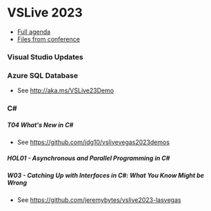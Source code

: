 # VSLive 2023

- <a href="https://vslive.com/events/las-vegas-2023/sessions/session-list.aspx" target="_blank">Full agenda</a>
- <a href="https://github.com/vslive2023/vslive2023.github.io/tree/main/vslive" target="_blank">Files from conference</a>

### Visual Studio Updates

### Azure SQL Database
- See http://aka.ms/VSLive23Demo

### C# 
##### T04 What's New in C#
- See https://github.com/idg10/vslivevegas2023demos

##### HOL01 - Asynchronous and Parallel Programming in C#
##### W03 - Catching Up with Interfaces in C#: What You Know Might be Wrong
- See https://github.com/jeremybytes/vslive2023-lasvegas

